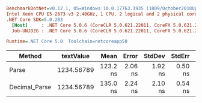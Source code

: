 ``` ini

BenchmarkDotNet=v0.12.1, OS=Windows 10.0.17763.1935 (1809/October2018Update/Redstone5)
Intel Xeon CPU E5-2673 v3 2.40GHz, 1 CPU, 2 logical and 2 physical cores
.NET Core SDK=5.0.203
  [Host]     : .NET Core 5.0.6 (CoreCLR 5.0.621.22011, CoreFX 5.0.621.22011), X64 RyuJIT
  Job-UNJDZG : .NET Core 5.0.6 (CoreCLR 5.0.621.22011, CoreFX 5.0.621.22011), X64 RyuJIT

Runtime=.NET Core 5.0  Toolchain=netcoreapp50  

```
|        Method |  textValue |     Mean |   Error |  StdDev |  StdErr |      Min |      Max |   Median | Ratio | MannWhitney(5%) | RatioSD |
|-------------- |----------- |---------:|--------:|--------:|--------:|---------:|---------:|---------:|------:|---------------- |--------:|
|         Parse | 1234.56789 | 123.2 ns | 2.06 ns | 1.92 ns | 0.50 ns | 119.5 ns | 127.0 ns | 123.3 ns |  1.00 |            Base |    0.00 |
| Decimal_Parse | 1234.56789 | 135.0 ns | 2.24 ns | 2.10 ns | 0.54 ns | 131.9 ns | 138.5 ns | 134.8 ns |  1.10 |          Slower |    0.03 |
